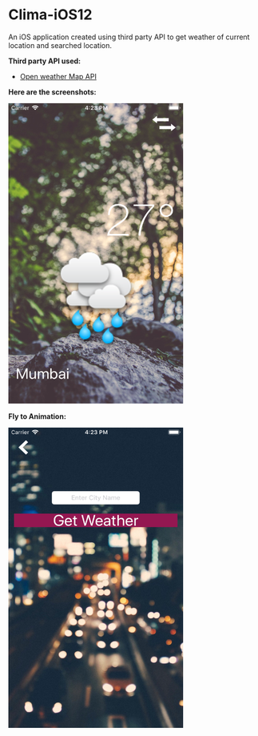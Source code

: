 # Clima-iOS12
An iOS application created using third party API to get weather of current location and searched location.

**Third party API used:**
  
  * [Open weather Map API](https://openweathermap.org/)

**Here are the screenshots:**

<img src="screenshots/screenshot1.png" width="350" height="600">

**Fly to Animation:**

<img src="screenshots/screenshot2.png" width="350" height="600">
